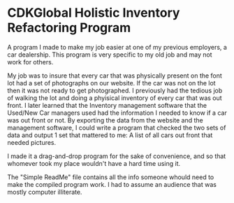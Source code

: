# CDKGlobal Holistic Inventory Refactoring Program
A program I made to make my job easier at one of my previous employers, a car dealership. This program is very specific to my old job and may not work for others.

My job was to insure that every car that was physically present on the font lot had a set of photographs on our website. If the car was not on the lot then it was not ready to get photographed. I previously had the tedious job of walking the lot and doing a phyisical inventory of every car that was out front. I later learned that the Inventory management software that the Used/New Car managers used had the information I needed to know if a car was out front or not. By exporting the data from the website and the management software, I could write a program that checked the two sets of data and output 1 set that mattered to me: A list of all cars out front that needed pictures.

I made it a drag-and-drop program for the sake of convenience, and so that whomever took my place wouldn't have a hard time using it.

The "Simple ReadMe" file contains all the info someone whould need to make the compiled program work. I had to assume an audience that was mostly computer illiterate.
